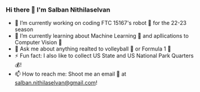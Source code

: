 ### Hi there 👋 I'm Salban Nithilaselvan
- 🔭 I’m currently working on coding FTC 15167's robot 🤖 for the 22-23 season
- 🌱 I’m currently learning about Machine Learning 🧠 and apllications to Computer Vision 📸
- 💬 Ask me about anything realted to volleyball 🏐 or Formula 1 🏁
- ⚡ Fun fact: I also like to collect US State and US National Park Quarters 💰! 
- 📫 How to reach me: Shoot me an email 📧 at salban.nithilaselvan@gmail.com!

<!--
**spanini2/spanini2** is a ✨ _special_ ✨ repository because its `README.md` (this file) appears on your GitHub profile.

Here are some ideas to get you started:

- 🔭 I’m currently working on ...
- 🌱 I’m currently learning ...
- 👯 I’m looking to collaborate on ...
- 🤔 I’m looking for help with ...
- 💬 Ask me about ...
- 📫 How to reach me: ...
- 😄 Pronouns: ...
- ⚡ Fun fact: ...
-->
